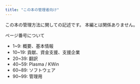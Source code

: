 ```yaml
---
title: "この本の管理者向け"
---
```

この本の管理方法に関しての記述です。
本編とは関係ありません。

ページ番号について
- 1~9: 概要、基本情報
- 10~19: 貢献、資金支援、支援企業
- 20~39: 翻訳
- 40~59: Plasma / KWin
- 60~89: ソフトウェア
- 90~99: 管理用
